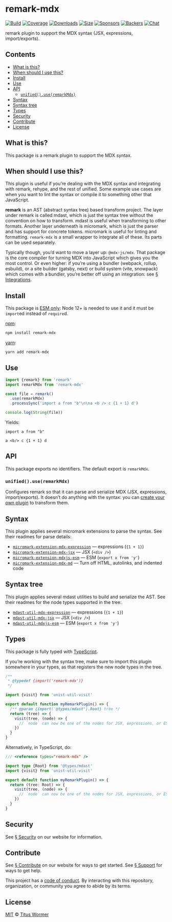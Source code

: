 # remark-mdx

[![Build][build-badge]][build]
[![Coverage][coverage-badge]][coverage]
[![Downloads][downloads-badge]][downloads]
[![Size][size-badge]][size]
[![Sponsors][sponsors-badge]][collective]
[![Backers][backers-badge]][collective]
[![Chat][chat-badge]][chat]

remark plugin to support the MDX syntax (JSX, expressions, import/exports).

## Contents

*   [What is this?](#what-is-this)
*   [When should I use this?](#when-should-i-use-this)
*   [Install](#install)
*   [Use](#use)
*   [API](#api)
    *   [`unified().use(remarkMdx)`](#unifieduseremarkmdx)
*   [Syntax](#syntax)
*   [Syntax tree](#syntax-tree)
*   [Types](#types)
*   [Security](#security)
*   [Contribute](#contribute)
*   [License](#license)

## What is this?

This package is a remark plugin to support the MDX syntax.

## When should I use this?

This plugin is useful if you’re dealing with the MDX syntax and integrating
with remark, rehype, and the rest of unified.
Some example use cases are when you want to lint the syntax or compile it to
something other that JavaScript.

**remark** is an AST (abstract syntax tree) based transform project.
The layer under remark is called mdast, which is just the syntax tree without
the convention on how to transform.
mdast is useful when transforming to other formats.
Another layer underneath is micromark, which is just the parser and has support
for concrete tokens.
micromark is useful for linting and formatting.
`remark-mdx` is a small wrapper to integrate all of these.
Its parts can be used separately.

Typically though, you’d want to move a layer up: `@mdx-js/mdx`.
That package is the core compiler for turning MDX into JavaScript which
gives you the most control.
Or even higher: if you’re using a bundler (webpack, rollup, esbuild), or a site
builder (gatsby, next) or build system (vite, snowpack) which comes with a
bundler, you’re better off using an integration: see [§ Integrations](#).

## Install

This package is [ESM only](https://gist.github.com/sindresorhus/a39789f98801d908bbc7ff3ecc99d99c):
Node 12+ is needed to use it and it must be `import`ed instead of `require`d.

[npm][]:

```sh
npm install remark-mdx
```

[yarn][]:

```sh
yarn add remark-mdx
```

## Use

```js
import {remark} from 'remark'
import remarkMdx from 'remark-mdx'

const file = remark()
  .use(remarkMdx)
  .processSync('import a from "b"\n\na <b /> c {1 + 1} d')

console.log(String(file))
```

Yields:

```mdx
import a from "b"

a <b/> c {1 + 1} d
```

## API

This package exports no identifiers.
The default export is `remarkMdx`.

### `unified().use(remarkMdx)`

Configures remark so that it can parse and serialize MDX (JSX, expressions,
import/exports).
It doesn’t do anything with the syntax: you can
[create your own plugin][create-plugin] to transform them.

## Syntax

This plugin applies several micromark extensions to parse the syntax.
See their readmes for parse details:

*   [`micromark-extension-mdx-expression`](https://github.com/micromark/micromark-extension-mdx-expression#syntax)
    — expressions (`{1 + 1}`)
*   [`micromark-extension-mdx-jsx`](https://github.com/micromark/micromark-extension-mdx-jsx#syntax)
    — JSX (`<div />`)
*   [`micromark-extension-mdxjs-esm`](https://github.com/micromark/micromark-extension-mdxjs-esm#syntax)
    — ESM (`export x from 'y'`)
*   [`micromark-extension-mdx-md`](https://github.com/micromark/micromark-extension-mdx-md#mdxmd)
    — Turn off HTML, autolinks, and indented code

## Syntax tree

This plugin applies several mdast utilities to build and serialize the AST.
See their readmes for the node types supported in the tree:

*   [`mdast-util-mdx-expression`](https://github.com/syntax-tree/mdast-util-mdx-expression#syntax-tree)
    — expressions (`{1 + 1}`)
*   [`mdast-util-mdx-jsx`](https://github.com/syntax-tree/mdast-util-mdx-jsx#syntax-tree)
    — JSX (`<div />`)
*   [`mdast-util-mdxjs-esm`](https://github.com/syntax-tree/mdast-util-mdxjs-esm#syntax-tree)
    — ESM (`export x from 'y'`)

## Types

This package is fully typed with [TypeScript](https://www.typescriptlang.org).

If you’re working with the syntax tree, make sure to import this plugin
somewhere in your types, as that registers the new node types in the tree.

```js
/**
 * @typedef {import('remark-mdx')}
 */

import {visit} from 'unist-util-visit'

export default function myRemarkPlugin() => {
  /** @param {import('@types/mdast').Root} tree */
  return (tree) => {
    visit(tree, (node) => {
      // `node` can now be one of the nodes for JSX, expressions, or ESM.
    })
  }
}
```

Alternatively, in TypeScript, do:

```ts
/// <reference types="remark-mdx" />

import type {Root} from '@types/mdast'
import {visit} from 'unist-util-visit'

export default function myRemarkPlugin() => {
  return (tree: Root) => {
    visit(tree, (node) => {
      // `node` can now be one of the nodes for JSX, expressions, or ESM.
    })
  }
}
```

## Security

See [§ Security](#) on our website for information.

## Contribute

See [§ Contribute][contribute] on our website for ways to get started.
See [§ Support][support] for ways to get help.

This project has a [code of conduct][coc].
By interacting with this repository, organization, or community you agree to
abide by its terms.

## License

[MIT][] © [Titus Wormer][author]

[build-badge]: https://github.com/mdx-js/mdx/workflows/main/badge.svg

[build]: https://github.com/mdx-js/mdx/actions

[coverage-badge]: https://img.shields.io/codecov/c/github/mdx-js/mdx/main.svg

[coverage]: https://codecov.io/github/mdx-js/mdx

[downloads-badge]: https://img.shields.io/npm/dm/remark-mdx.svg

[downloads]: https://www.npmjs.com/package/remark-mdx

[size-badge]: https://img.shields.io/bundlephobia/minzip/remark-mdx.svg

[size]: https://bundlephobia.com/result?p=remark-mdx

[sponsors-badge]: https://opencollective.com/unified/sponsors/badge.svg

[backers-badge]: https://opencollective.com/unified/backers/badge.svg

[collective]: https://opencollective.com/unified

[chat-badge]: https://img.shields.io/badge/chat-discussions-success.svg

[chat]: https://github.com/mdx-js/mdx/discussions

[npm]: https://docs.npjs.com/cli/install

[yarn]: https://classic.yarnpkg.com/docs/cli/add/

[contribute]: https://v2.mdxjs.com/contributing/

[support]: https://v2.mdxjs.com/support/

[coc]: https://github.com/mdx-js/.github/blob/master/code-of-conduct.md

[mit]: https://github.com/mdx-js/mdx/blob/main/packages/remark-mdx/license

[author]: https://wooorm.com

[create-plugin]: https://unifiedjs.com/learn/guide/create-a-plugin/
